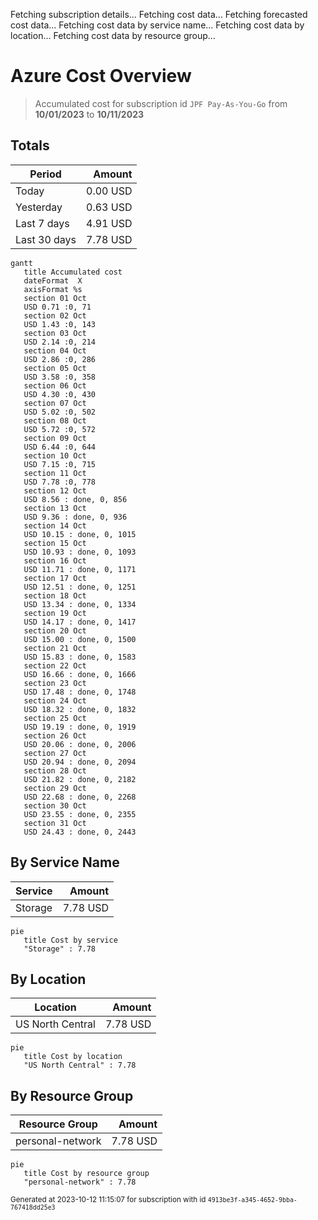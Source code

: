 Fetching subscription details...
Fetching cost data...
Fetching forecasted cost data...
Fetching cost data by service name...
Fetching cost data by location...
Fetching cost data by resource group...
# Azure Cost Overview

> Accumulated cost for subscription id `JPF Pay-As-You-Go` from **10/01/2023** to **10/11/2023**

## Totals

|Period|Amount|
|---|---:|
|Today|0.00 USD|
|Yesterday|0.63 USD|
|Last 7 days|4.91 USD|
|Last 30 days|7.78 USD|

```mermaid
gantt
   title Accumulated cost
   dateFormat  X
   axisFormat %s
   section 01 Oct
   USD 0.71 :0, 71
   section 02 Oct
   USD 1.43 :0, 143
   section 03 Oct
   USD 2.14 :0, 214
   section 04 Oct
   USD 2.86 :0, 286
   section 05 Oct
   USD 3.58 :0, 358
   section 06 Oct
   USD 4.30 :0, 430
   section 07 Oct
   USD 5.02 :0, 502
   section 08 Oct
   USD 5.72 :0, 572
   section 09 Oct
   USD 6.44 :0, 644
   section 10 Oct
   USD 7.15 :0, 715
   section 11 Oct
   USD 7.78 :0, 778
   section 12 Oct
   USD 8.56 : done, 0, 856
   section 13 Oct
   USD 9.36 : done, 0, 936
   section 14 Oct
   USD 10.15 : done, 0, 1015
   section 15 Oct
   USD 10.93 : done, 0, 1093
   section 16 Oct
   USD 11.71 : done, 0, 1171
   section 17 Oct
   USD 12.51 : done, 0, 1251
   section 18 Oct
   USD 13.34 : done, 0, 1334
   section 19 Oct
   USD 14.17 : done, 0, 1417
   section 20 Oct
   USD 15.00 : done, 0, 1500
   section 21 Oct
   USD 15.83 : done, 0, 1583
   section 22 Oct
   USD 16.66 : done, 0, 1666
   section 23 Oct
   USD 17.48 : done, 0, 1748
   section 24 Oct
   USD 18.32 : done, 0, 1832
   section 25 Oct
   USD 19.19 : done, 0, 1919
   section 26 Oct
   USD 20.06 : done, 0, 2006
   section 27 Oct
   USD 20.94 : done, 0, 2094
   section 28 Oct
   USD 21.82 : done, 0, 2182
   section 29 Oct
   USD 22.68 : done, 0, 2268
   section 30 Oct
   USD 23.55 : done, 0, 2355
   section 31 Oct
   USD 24.43 : done, 0, 2443
```

## By Service Name

|Service|Amount|
|---|---:|
|Storage|7.78 USD|

```mermaid
pie
   title Cost by service
   "Storage" : 7.78
```

## By Location

|Location|Amount|
|---|---:|
|US North Central|7.78 USD|

```mermaid
pie
   title Cost by location
   "US North Central" : 7.78
```

## By Resource Group

|Resource Group|Amount|
|---|---:|
|personal-network|7.78 USD|

```mermaid
pie
   title Cost by resource group
   "personal-network" : 7.78
```

<sup>Generated at 2023-10-12 11:15:07 for subscription with id `4913be3f-a345-4652-9bba-767418dd25e3`</sup>
